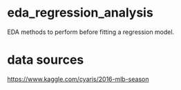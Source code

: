 # eda_regression_analysis
EDA methods to perform before fitting a regression model.

# data sources
https://www.kaggle.com/cyaris/2016-mlb-season
